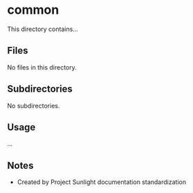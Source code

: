 # common

This directory contains...

## Files

No files in this directory.

## Subdirectories

No subdirectories.

## Usage

...

## Notes

- Created by Project Sunlight documentation standardization
